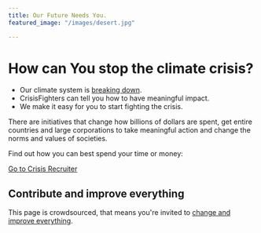 ```yaml
---
title: Our Future Needs You.
featured_image: "/images/desert.jpg"

---
```

# How can You stop the climate crisis?

* Our climate system is [breaking down](https://rebellion.earth/the-truth/the-emergency).
* CrisisFighters can tell you how to have meaningful impact.
* We make it easy for you to start fighting the crisis.

There are initiatives that change how billions of dollars are spent, get entire countries and large corporations to take meaningful action and change the norms and values of societies.

Find out how you can best spend your time or money:

<a href="/recruiter" class="button button-primary">Go to <span class="button-text-highlight">Crisis Recruiter</span></a>

## Contribute and improve everything

This page is crowdsourced, that means you're invited to [change and improve everything](/contribute).